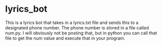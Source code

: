 # lyrics_bot

This is a lyrics bot that takes in a lyrics.txt file and sends this to a designated phone number. The phone number is stored 
in a file called num.py. I will obviously not be posting that, but in python you can call that file to get the num value and execute
that in your program. 

